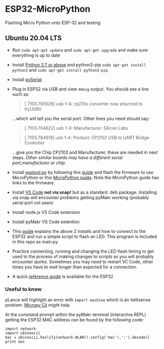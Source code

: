 # ESP32-MicroPython
Flashing Micro Python onto ESP-32 and testing

## Ubuntu 20.04 LTS
 - Run `sudo apt-get update` and `sudo apt-get upgrade` and make sure everything is up to date
 - Install [Python 3.7 or above](https://www.python.org/downloads/) and python3-pip
   `sudo apt-get install python3` and `sudo apt-get install python3-pip` 
 - Install [pySerial](https://pyserial.readthedocs.io/en/latest/pyserial.html)
 - Plug in ESP32 via USB and view `dmesg` output. You should see a line such as:

   > [ 7103.795526] usb 1-4: cp210x converter now attached to ttyUSB0

   ...which will tell you the serial port. Other lines you need should say:
   
   > [ 7103.784622] usb 1-4: Manufacturer: Silicon Labs

   > [ 7103.784619] usb 1-4: Product: CP2102 USB to UART Bridge Controller
   
   ...give you the Chip CP2102 and Manufacturer, these are needed in next steps. *Other similar boards may have a different serial port,manufacturer or chip*.

 - Install [esptool.py](https://github.com/espressif/esptool) by following this [guide](https://randomnerdtutorials.com/flashing-micropython-firmware-esptool-py-esp32-esp8266/) and flash the firmware to use MicroPython or this [MicroPython guide](https://micropython.org/download/esp32/). Note the MicroPython guide has links to the firmware. 
 - Install [VS Code](https://code.visualstudio.com/download) **not via snap!** but as a standard .deb package. Installing via snap will encounter problems getting pyMakr working (probably serial port not seen)
 - Install node.js VS Code extension
 - Install pyMakr VS Code extention
 - This [guide](https://randomnerdtutorials.com/micropython-esp32-esp8266-vs-code-pymakr/) explains the above 2 installs and how to connect to the ESP32 and run a simple script to flash an LED. This program is included in this repo as main.py
 - Practice connecting, running and changing the LED flash timing to get used to the process of making changes to scripts as you will probably encounter *quirks*. Sometimes you may need to restart VC Code, other times you have to wait longer than expected for a connection.
 - A quick [reference guide](https://docs.micropython.org/en/latest/esp32/quickref.html) is available for the ESP32 

 ### Useful to know
pLance will highlight an error with `import machine` which is an itellisense problem. [Micropy Cli](https://github.com/BradenM/micropy-cli) might help.

 At the command prompt within the pyMakr terminal (interactive REPL) getting the ESP32 MAC address can be found by the following code:

```
import network
import ubinascii
mac = ubinascii.hexlify(network.WLAN().config('mac'),':').decode()
print mac
```